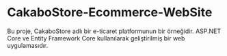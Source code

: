 # CakaboStore-Ecommerce-WebSite
 Bu proje, CakaboStore adlı bir e-ticaret platformunun bir örneğidir. ASP.NET Core ve Entity Framework Core kullanılarak geliştirilmiş bir web uygulamasıdır.

